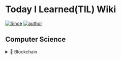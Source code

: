 # Today I Learned(TIL) Wiki

[![Since](https://img.shields.io/badge/since-2021.03.01-333333.svg?style=flat-square)](https://JSHan94.github.io)
[![author](https://img.shields.io/badge/author-gyoogle-0066FF.svg?style=flat-square)](https://JSHan94.github.io)


## Computer Science

<details>
  <summary>📌 Blockchain</summary>

 - ### Blockchain
    - [기술 동향 및 개념 이해]()
      - 블록체인의 최신 기술 동향
      - Public vs Private Blockchain
      - Why Blockchain is Disruptive?
      - Token Economy & Governance
      - IPO/ICO/IEO/STO
      - UTXO와 Balance 모델
    - [합의 알고리즘]()
      - 합의 알고리즘이란? 필요성은? <!--Safety, Liveness, Consensus가 이루어지는 방법, Finality-->
      - PoW vs PoS vs DPoS
      - BFT, PBFT
      - Tendermint
      - Raft
    - [Ledger]()
      - Blockchain의 구조와 Ledger의 트리 구조
      - 블록체인의 구조  <!--블록헤더/바디, 머클트리/패트리시아트리-->
      - Blockchain TX Flow
      - Sharding
    - [Network]()
      - P2P 통신
      - Gassip Protocol
      - Membership Protocol
      - Paxos
      - Multicast
    - [Storage]()
      - IPFS 
    - [암호학]()
      - Hash 알고리즘 <!--SHA 256, Keecak-256-->
      - 대칭 키 vs 비대칭 키 <!--AES, RSA,PKI-->
      - 디지털 서명 알고리즘 <!--ECDSA-->  
      - Zero-Knowledge Proof
    - [보안]()
      - 블록체인 Attack 종류 및 대응 방안 <!--합의 알고리즘별 대응, DDos, 코드보안, Reentrancy-->
      - 키 관리 <!--HSM,Multi-sig,MPC, Shamir Secret Sharing, HD Wallet-->
      - 지갑 관리 <!--HD Wallet, -->
    - [Smart Contract]()
      - 스마트 컨트랙트의 개념과 동작 원리
      - 컨트랙트 개발 시 제약 사항
      - Virtual Machine <!--EVM-->
</details>
